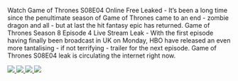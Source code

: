 Watch Game of Thrones S08E04 Online Free Leaked - It’s been a long time since the penultimate season of Game of Thrones came to an end - zombie dragon and all - but at last the hit fantasy epic has returned. Game of Thrones Season 8 Episode 4 Live Stream Leak - With the first episode having finally been broadcast in UK on Monday, HBO have released an even more tantalising - if not terrifying - trailer for the next episode. Game of Thrones S08E04 leak is circulating the internet right now.

<a href="http://tiny.cc/GameOfThroness08">
<img src="https://2.bp.blogspot.com/-8rDjB7bRMZ8/W4GVpY6q7iI/AAAAAAAAAEE/Tz4PWIhRqVgCyNNbfwOSHCqiocObxkbjACLcBGAs/s1600/watch%2Bnow.gif"/>
<img src="https://2.bp.blogspot.com/-8rDjB7bRMZ8/W4GVpY6q7iI/AAAAAAAAAEE/Tz4PWIhRqVgCyNNbfwOSHCqiocObxkbjACLcBGAs/s1600/watch%2Bnow.gif"/>
<img src="https://2.bp.blogspot.com/-8rDjB7bRMZ8/W4GVpY6q7iI/AAAAAAAAAEE/Tz4PWIhRqVgCyNNbfwOSHCqiocObxkbjACLcBGAs/s1600/watch%2Bnow.gif"/>
<img src="https://2.bp.blogspot.com/-8rDjB7bRMZ8/W4GVpY6q7iI/AAAAAAAAAEE/Tz4PWIhRqVgCyNNbfwOSHCqiocObxkbjACLcBGAs/s1600/watch%2Bnow.gif"/>
</a>
